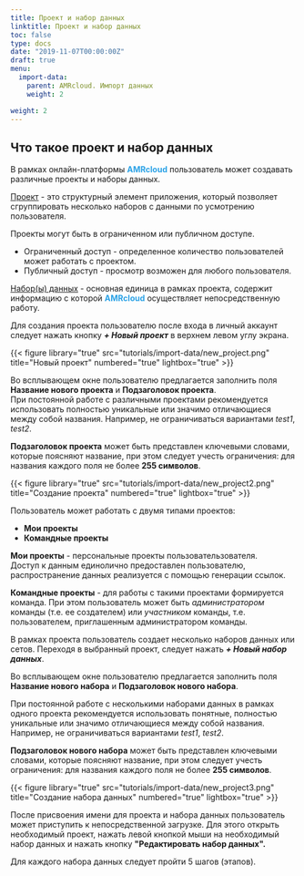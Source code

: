 ```yaml
---
title: Проект и набор данных
linktitle: Проект и набор данных
toc: false
type: docs
date: "2019-11-07T00:00:00Z"
draft: true
menu:
  import-data:
    parent: AMRcloud. Импорт данных
    weight: 2

weight: 2
---
```


## Что такое проект и набор данных

В рамках онлайн-платформы <span style="color:#2BA2E6">**AMRcloud**</span> пользователь может создавать различные проекты и наборы данных.

<u>Проект</u> - это структурный элемент приложения, который позволяет сгруппировать несколько наборов с данными по усмотрению пользователя. 

Проекты могут быть в ограниченном или публичном доступе. 

* Ограниченный доступ - определенное количество пользователей может работать с проектом. 
* Публичный доступ - просмотр возможен для любого пользователя.

<u>Набор(ы) данных</u> - основная единица в рамках проекта, содержит информацию с которой <span style="color:#2BA2E6">**AMRcloud**</span> осуществляет непосредственную работу.

Для создания проекта пользователю после входа в личный аккаунт следует нажать кнопку ***&plus;&nbsp;Новый проект*** в верхнем левом углу экрана.

{{< figure library="true" src="tutorials/import-data/new_project.png" title="Новый проект" numbered="true" lightbox="true" >}}

Во всплывающем окне пользователю предлагается заполнить поля **Название нового проекта** и **Подзаголовок проекта**.  
При постоянной работе с различными проектами рекомендуется использовать полностью уникальные или значимо отличающиеся между собой названия. Например, не ограничиваться вариантами *test1*, *test2*.  

**Подзаголовок проекта** может быть представлен ключевыми словами, которые поясняют название, при этом следует учесть ограничения: для названия каждого поля не более **255 символов**.

{{< figure library="true" src="tutorials/import-data/new_project2.png" title="Создание проекта" numbered="true" lightbox="true" >}}

Пользователь может работать с двумя типами проектов:

- **Мои проекты**
- **Командные проекты**

**Мои проекты** - персональные проекты пользовательзователя.  
Доступ к данным единолично предоставлен пользователю, распространение данных реализуется с помощью генерации ссылок.

**Командные проекты** - для работы с такими проектами формируется команда. 
При этом пользователь может быть *администратором* команды (т.е. ее создателем) или *участником* команды, т.е. пользователем, приглашенным администратором команды.

В рамках проекта пользователь создает несколько наборов данных или сетов. Переходя в выбранный проект, следует нажать ***+ Новый набор данных***. 

Во всплывающем окне пользователю предлагается заполнить поля **Название нового набора** и **Подзаголовок нового набора**.

При постоянной работе с несколькими наборами данных в рамках одного проекта рекомендуется использовать понятные,
полностью уникальные или значимо отличающиеся между собой названия. 
Например, не ограничиваться вариантами *test1*, *test2*.

**Подзаголовок нового набора** может быть представлен ключевыми словами, которые поясняют название, при этом следует учесть ограничения: для названия каждого поля не более **255 символов**. 

{{< figure library="true" src="tutorials/import-data/new_project3.png" title="Создание набора данных" numbered="true" lightbox="true" >}}

После присвоения имени для проекта и набора данных пользователь может приступить к непосредственной загрузке. Для этого открыть необходимый проект, нажать левой кнопкой мыши на необходимый набор данных и нажать кнопку **"Редактировать набор данных".**

Для каждого набора данных следует пройти 5 шагов (этапов).

